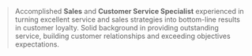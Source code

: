 >Accomplished **Sales** and **Customer Service Specialist** experienced in turning excellent service and sales strategies into bottom-line results in customer loyalty. Solid background in providing outstanding service, building customer relationships and exceeding objectives expectations.
